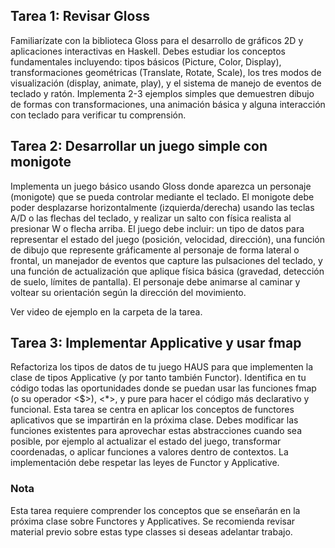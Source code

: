 ## Tarea 1: Revisar Gloss

Familiarízate con la biblioteca Gloss para el desarrollo de gráficos 2D y aplicaciones interactivas en Haskell. Debes estudiar los conceptos fundamentales incluyendo: tipos básicos (Picture, Color, Display), transformaciones geométricas (Translate, Rotate, Scale), los tres modos de visualización (display, animate, play), y el sistema de manejo de eventos de teclado y ratón. Implementa 2-3 ejemplos simples que demuestren dibujo de formas con transformaciones, una animación básica y alguna interacción con teclado para verificar tu comprensión.



## Tarea 2: Desarrollar un juego simple con monigote

Implementa un juego básico usando Gloss donde aparezca un personaje (monigote) que se pueda controlar mediante el teclado. El monigote debe poder desplazarse horizontalmente (izquierda/derecha) usando las teclas A/D o las flechas del teclado, y realizar un salto con física realista al presionar W o flecha arriba. El juego debe incluir: un tipo de datos para representar el estado del juego (posición, velocidad, dirección), una función de dibujo que represente gráficamente al personaje de forma lateral o frontal, un manejador de eventos que capture las pulsaciones del teclado, y una función de actualización que aplique física básica (gravedad, detección de suelo, límites de pantalla). El personaje debe animarse al caminar y voltear su orientación según la dirección del movimiento.



Ver video de ejemplo en la carpeta de la tarea.



## Tarea 3: Implementar Applicative y usar fmap

Refactoriza los tipos de datos de tu juego HAUS para que implementen la clase de tipos Applicative (y por tanto también Functor). Identifica en tu código todas las oportunidades donde se puedan usar las funciones fmap (o su operador <$>), <*>, y pure para hacer el código más declarativo y funcional. Esta tarea se centra en aplicar los conceptos de functores aplicativos que se impartirán en la próxima clase. Debes modificar las funciones existentes para aprovechar estas abstracciones cuando sea posible, por ejemplo al actualizar el estado del juego, transformar coordenadas, o aplicar funciones a valores dentro de contextos. La implementación debe respetar las leyes de Functor y Applicative.

### Nota

Esta tarea requiere comprender los conceptos que se enseñarán en la próxima clase sobre Functores y Applicatives. Se recomienda revisar material previo sobre estas type classes si deseas adelantar trabajo.
